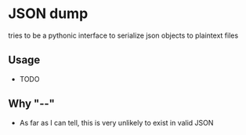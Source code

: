 #   JSON dump
tries to be a pythonic interface to serialize json objects to plaintext files


##  Usage
-   TODO


##  Why "--"
-   As far as I can tell, this is very unlikely to exist in valid JSON
